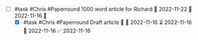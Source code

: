 - [ ] #task #Chris #Paperround 1000 word article for Richard 📅 2022-11-22 🛫 2022-11-16 🔼 
	- [x] #task #Chris #Paperround Draft article 🔼 🛫 2022-11-16 ⏳ 2022-11-16 📅 2022-11-16 ✅ 2022-11-16